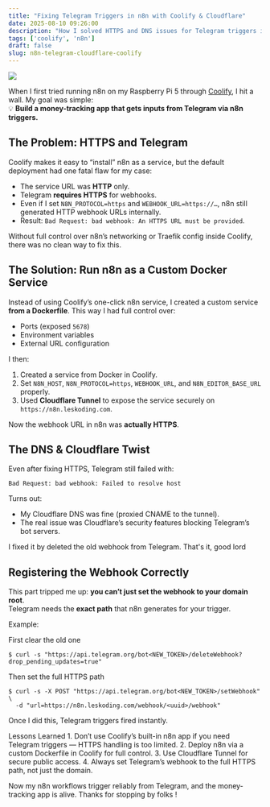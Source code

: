 ```yaml
---
title: "Fixing Telegram Triggers in n8n with Coolify & Cloudflare"
date: 2025-08-10 09:26:00
description: "How I solved HTTPS and DNS issues for Telegram triggers in n8n by running it via Docker in Coolify and exposing it securely through Cloudflare Tunnel."
tags: ['coolify', 'n8n']
draft: false
slug: n8n-telegram-cloudflare-coolify
---
```


<img src="https://blog.n8n.io/content/images/size/w1200/2021/03/cover-2.png" />

When I first tried running n8n on my Raspberry Pi 5 through [Coolify](https://coolify.io), I hit a wall. My goal was simple:  
💡 **Build a money-tracking app that gets inputs from Telegram via n8n triggers.**

## The Problem: HTTPS and Telegram

Coolify makes it easy to “install” n8n as a service, but the default deployment had one fatal flaw for my case:  
- The service URL was **HTTP** only.  
- Telegram **requires HTTPS** for webhooks.  
- Even if I set `N8N_PROTOCOL=https` and `WEBHOOK_URL=https://…`, n8n still generated HTTP webhook URLs internally.  
- Result: `Bad Request: bad webhook: An HTTPS URL must be provided`.

Without full control over n8n’s networking or Traefik config inside Coolify, there was no clean way to fix this.

## The Solution: Run n8n as a Custom Docker Service

Instead of using Coolify’s one-click n8n service, I created a custom service **from a Dockerfile**. This way I had full control over:
- Ports (exposed `5678`)
- Environment variables
- External URL configuration

I then:
1. Created a service from Docker in Coolify.
2. Set `N8N_HOST`, `N8N_PROTOCOL=https`, `WEBHOOK_URL`, and `N8N_EDITOR_BASE_URL` properly.
3. Used **Cloudflare Tunnel** to expose the service securely on `https://n8n.leskoding.com`.

Now the webhook URL in n8n was **actually HTTPS**.

## The DNS & Cloudflare Twist

Even after fixing HTTPS, Telegram still failed with:

`Bad Request: bad webhook: Failed to resolve host`

Turns out:
- My Cloudflare DNS was fine (proxied CNAME to the tunnel).
- The real issue was Cloudflare’s security features blocking Telegram’s bot servers.

I fixed it by deleted the old webhook from Telegram. That's it, good lord

## Registering the Webhook Correctly

This part tripped me up: **you can’t just set the webhook to your domain root**.  
Telegram needs the **exact path** that n8n generates for your trigger.

Example:

First clear the old one
```
$ curl -s "https://api.telegram.org/bot<NEW_TOKEN>/deleteWebhook?drop_pending_updates=true"
```

Then set the full HTTPS path
```
$ curl -s -X POST "https://api.telegram.org/bot<NEW_TOKEN>/setWebhook" \
  -d "url=https://n8n.leskoding.com/webhook/<uuid>/webhook"
```

Once I did this, Telegram triggers fired instantly.

Lessons Learned
	1.	Don’t use Coolify’s built-in n8n app if you need Telegram triggers — HTTPS handling is too limited.
	2.	Deploy n8n via a custom Dockerfile in Coolify for full control.
	3.	Use Cloudflare Tunnel for secure public access.
	4.	Always set Telegram’s webhook to the full HTTPS path, not just the domain.

Now my n8n workflows trigger reliably from Telegram, and the money-tracking app is alive. Thanks for stopping by folks !
